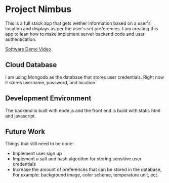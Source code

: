 # Project Nimbus

This is a full stack app that gets wether information based on a user's location and displays as per the user's set preferences. I am creating this app to lean how to make implement server backend code and user authentication.

[Software Demo Video](https://youtu.be/C-8J1NCUXxU)

## Cloud Database

I am using Mongodb as the database that stores user credentials. Right now it stores username, password, and location.

## Development Environment

The backend is built with node.js and the front end is build with static html and javascript.

## Future Work

Things that still need to be done:

- Implement user sign up
- Implement a salt and hash algorithm for storing sensitive user credentials
- Increase the amount of preferences that can be stored in the database, For example: background image, color scheme, temperature unit, ect.
